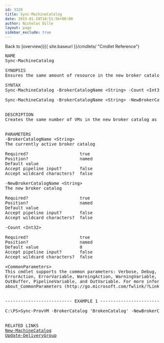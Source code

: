 ```yaml
---
id: 3328
title: Sync-MachineCatalog
date: 2015-01-28T10:51:56+00:00
author: Nicholas Dille
layout: page
sidebar_exclude: true
---
```

Back to [overview]({{ site.baseurl }}/cmdlets/ "Cmdlet Reference")

<pre class="">NAME
Sync-MachineCatalog

SYNOPSIS
Ensures the same amount of resource in the new broker catalog

SYNTAX
Sync-MachineCatalog -BrokerCatalogName &lt;String&gt; -Count &lt;Int32&gt; [&lt;CommonParameters&gt;]

Sync-MachineCatalog -BrokerCatalogName &lt;String&gt; -NewBrokerCatalogName &lt;String&gt; [&lt;CommonParameters&gt;]


DESCRIPTION
Creates the same number of VMs in the new broker catalog as there are VMS present in the old broker catalog


PARAMETERS
-BrokerCatalogName &lt;String&gt;
The currently active broker catalog

Required?                    true
Position?                    named
Default value
Accept pipeline input?       false
Accept wildcard characters?  false

-NewBrokerCatalogName &lt;String&gt;
The new broker catalog

Required?                    true
Position?                    named
Default value
Accept pipeline input?       false
Accept wildcard characters?  false

-Count &lt;Int32&gt;

Required?                    true
Position?                    named
Default value                0
Accept pipeline input?       false
Accept wildcard characters?  false

&lt;CommonParameters&gt;
This cmdlet supports the common parameters: Verbose, Debug,
ErrorAction, ErrorVariable, WarningAction, WarningVariable,
OutBuffer, PipelineVariable, and OutVariable. For more information, see
about_CommonParameters (http://go.microsoft.com/fwlink/?LinkID=113216).


-------------------------- EXAMPLE 1 --------------------------

C:\PS&gt;Sync-ProvVM -BrokerCatalog 'BrokenCatalog' -NewBrokerCatalog 'FixedBrokerCatalog'


RELATED LINKS
<a title="New-MachineCatalog" href="{{ site.baseurl }}/cmdlets/new-machinecatalog/">New-MachineCatalog</a>
<a title="Update-DeliveryGroup" href="{{ site.baseurl }}/cmdlets/update-deliverygroup/">Update-DeliveryGroup</a>
</pre>